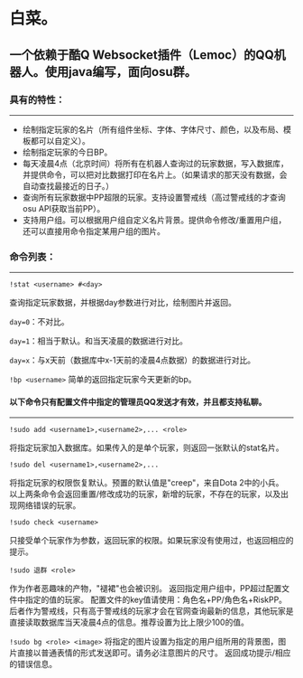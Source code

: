 # 白菜。
## 一个依赖于酷Q Websocket插件（Lemoc）的QQ机器人。使用java编写，面向osu群。


### 具有的特性：
------
+ 绘制指定玩家的名片（所有组件坐标、字体、字体尺寸、颜色，以及布局、模板都可以自定义）。
+ 绘制指定玩家的今日BP。
+ 每天凌晨4点（北京时间）将所有在机器人查询过的玩家数据，写入数据库，并提供命令，可以把对比数据打印在名片上。（如果请求的那天没有数据，会自动查找最接近的日子。）
+ 查询所有玩家数据中PP超限的玩家。支持设置警戒线（高过警戒线的才查询osu API获取当前PP）。
+ 支持用户组。可以根据用户组自定义名片背景。提供命令修改/重置用户组，还可以直接用命令指定某用户组的图片。


### 命令列表：
------
`!stat <username> #<day> `

查询指定玩家数据，并根据day参数进行对比，绘制图片并返回。

`day=0`：不对比。

`day=1`：相当于默认。和当天凌晨的数据进行对比。

`day=x`：与x天前（数据库中x-1天前的凌晨4点数据）的数据进行对比。


`!bp <username>`
简单的返回指定玩家今天更新的bp。

#### 以下命令只有配置文件中指定的管理员QQ发送才有效，并且都支持私聊。
------

`!sudo add <username1>,<username2>,... <role>`

将指定玩家加入数据库。如果传入的是单个玩家，则返回一张默认的stat名片。

`!sudo del <username1>,<username2>,...`

将指定玩家的权限恢复默认。预置的默认值是"creep"，来自Dota 2中的小兵。
以上两条命令会返回重置/修改成功的玩家，新增的玩家，不存在的玩家，以及出现网络错误的玩家。

`!sudo check <username>`

只接受单个玩家作为参数，返回玩家的权限。如果玩家没有使用过，也返回相应的提示。

`!sudo 退群 <role>`

作为作者恶趣味的产物，"褪裙"也会被识别。
返回指定用户组中，PP超过配置文件中指定的值的玩家。
配置文件的key值请使用：角色名+PP/角色名+RiskPP。
后者作为警戒线，只有高于警戒线的玩家才会在官网查询最新的信息，其他玩家是直接读取数据库当天凌晨4点的信息。推荐设置为比上限少100的值。

`!sudo bg <role> <image>`
将指定的图片设置为指定的用户组所用的背景图，图片直接以普通表情的形式发送即可。请务必注意图片的尺寸。
返回成功提示/相应的错误信息。

